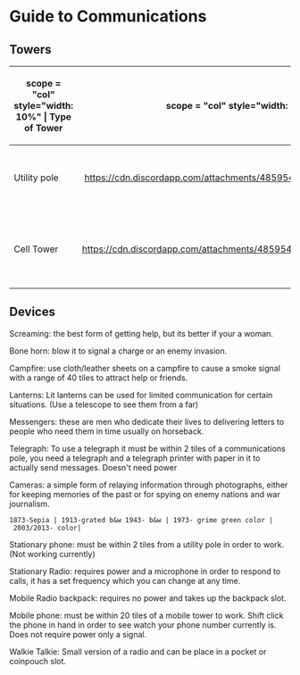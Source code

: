 # Guide to Communications
## Towers

<table>
<thead>
<tr class="header">
<th><p>scope = "col" style="width: 10%" | Type of Tower</p></th>
<th><p>scope = "col" style="width: 2%" class="sortable" | Image</p></th>
<th><p>scope = "col" style="width: 10%" class="sortable" | Description</p></th>
</tr>
</thead>
<tbody>
<tr class="odd">
<td><p>Utility pole</p></td>
<td><center>
<p><a href="https://cdn.discordapp.com/attachments/485954244437082112/638478244143693844/ea.png">https://cdn.discordapp.com/attachments/485954244437082112/638478244143693844/ea.png</a></p>
<center></td>
<td><p>must be within <strong>2</strong> tiles of another tower to work, can't be diagonal</p></td>
</tr>
<tr class="even">
<td><p>Cell Tower</p></td>
<td><center>
<p><a href="https://cdn.discordapp.com/attachments/485954244437082112/638478249227321354/eas.png">https://cdn.discordapp.com/attachments/485954244437082112/638478249227321354/eas.png</a></p>
<center></td>
<td><p>Must be within <strong>30</strong> tiles of another tower to work. needs power</p></td>
</tr>
</tbody>
</table>

## Devices

Screaming: the best form of getting help, but its better if your a
woman.

Bone horn: blow it to signal a charge or an enemy invasion.

Campfire: use cloth/leather sheets on a campfire to cause a smoke signal
with a range of 40 tiles to attract help or friends.

Lanterns: Lit lanterns can be used for limited communication for certain
situations. (Use a telescope to see them from a far)

Messengers: these are men who dedicate their lives to delivering letters
to people who need them in time usually on horseback.

Telegraph: To use a telegraph it must be within 2 tiles of a
communications pole, you need a telegraph and a telegraph printer with
paper in it to actually send messages. Doesn't need power

Cameras: a simple form of relaying information through photographs,
either for keeping memories of the past or for spying on enemy nations
and war journalism.

`1873-Sepia | 1913-grated b&w 1943- b&w | 1973- grime green color | 2003/2013- color|`

Stationary phone: must be within 2 tiles from a utility pole in order to
work. (Not working currently)

Stationary Radio: requires power and a microphone in order to respond to
calls, it has a set frequency which you can change at any time.

Mobile Radio backpack: requires no power and takes up the backpack slot.

Mobile phone: must be within 20 tiles of a mobile tower to work. Shift
click the phone in hand in order to see watch your phone number
currently is. Does not require power only a signal.

Walkie Talkie: Small version of a radio and can be place in a pocket or
coinpouch slot.